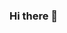 ### Hi there 👋

<!--
**Achraf99Jday/Achraf99Jday** is a ✨ _special_ ✨ repository because its `README.md` (this file) appears on your GitHub profile.
[![Achraf's github stats](https://github-readme-stats.vercel.app/api?username=Achraf99Jday)](https://github.com/Achraf99Jday/github-readme-stats)

<div class="row">
  <img src="https://raw.githubusercontent.com/Achraf99Jday/github-stats/e83259b8c37574a69e128d26fc086c8c17cb4b36/generated/languages.svg" />
</div>

Here are some ideas to get you started:

- 🔭 I’m currently working on ...
- 🌱 I’m currently learning ...
- 👯 I’m looking to collaborate on ...
- 🤔 I’m looking for help with ...
- 💬 Ask me about ...
- 📫 How to reach me: ...
- 😄 Pronouns: ...
- ⚡ Fun fact: ...
-->

